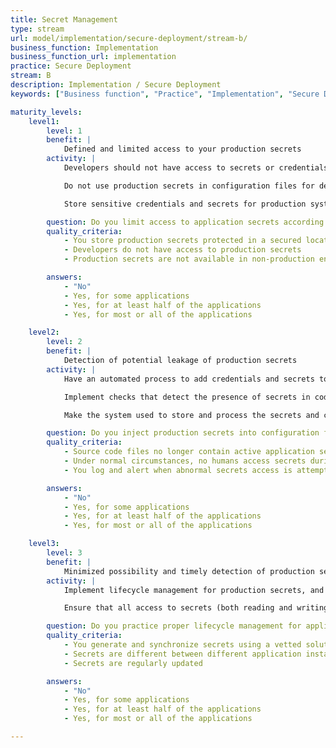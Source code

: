 ```yaml
---
title: Secret Management
type: stream
url: model/implementation/secure-deployment/stream-b/
business_function: Implementation
business_function_url: implementation
practice: Secure Deployment
stream: B
description: Implementation / Secure Deployment
keywords: ["Business function", "Practice", "Implementation", "Secure Deployment"]

maturity_levels:
    level1:
        level: 1
        benefit: |
            Defined and limited access to your production secrets
        activity: |
            Developers should not have access to secrets or credentials for production environments. Have a mechanism in place to adequately protect production secrets, for instance by (i) having specific persons adding them to relevant configuration files upon deployment (the separation of duty principle) or (ii) by encrypting the production secrets contained in the configuration files upfront.

            Do not use production secrets in configuration files for development or testing environments, as such environments may have a significantly lower security posture. Similarly, do not keep secrets unprotected in configuration files stored in code repositories.

            Store sensitive credentials and secrets for production systems with encryption-at-rest at all times. Consider using a purpose-built tool for this. Handle key management carefully so only personnel with responsibility for production deployments are able to access this data.

        question: Do you limit access to application secrets according to the least privilege principle?
        quality_criteria:
            - You store production secrets protected in a secured location
            - Developers do not have access to production secrets
            - Production secrets are not available in non-production environments

        answers:
            - "No"
            - Yes, for some applications
            - Yes, for at least half of the applications
            - Yes, for most or all of the applications

    level2:
        level: 2
        benefit: |
            Detection of potential leakage of production secrets
        activity: |
            Have an automated process to add credentials and secrets to configuration files during the deployment process to respective stages. This way, developers and deployers do not see or handle those sensitive values.

            Implement checks that detect the presence of secrets in code repositories and files, and run them periodically. Configure tools to look for known strings and unknown high entropy strings. In systems such as code repositories, where there is a history, include the versions in the checks. Mark potential secrets you discover as sensitive values, and remove them where appropriate. If you cannot remove them from a historic file in a code repository, for example, you may need to refresh the value on the system that consumes the secret. This way, if an attacker discovers the secret, it will not be useful to them.

            Make the system used to store and process the secrets and credentials robust from a security perspective. Encrypt all secrets at rest and in transit. Users who configure this system and the secrets it contains are subject to the principle of least privilege. For example, a developer might need to manage the secrets for a development environment, but not a user acceptance test or production environment.

        question: Do you inject production secrets into configuration files during deployment?
        quality_criteria:
            - Source code files no longer contain active application secrets
            - Under normal circumstances, no humans access secrets during deployment procedures
            - You log and alert when abnormal secrets access is attempted

        answers:
            - "No"
            - Yes, for some applications
            - Yes, for at least half of the applications
            - Yes, for most or all of the applications

    level3:
        level: 3
        benefit: |
            Minimized possibility and timely detection of production secret abuse
        activity: |
            Implement lifecycle management for production secrets, and ensure the generation of new secrets as much as possible, and for every application instance. The use of secrets per application instance ensures that unexpected application behavior can be traced back and properly analyzed. Tools can help in automatically and seemlessly updating the secrets in all relevant places upon change.

            Ensure that all access to secrets (both reading and writing) is logged in a central infrastructure. Review these logs regularly to identify unexpected behavior and perform proper analysis to understand why this happened. Feed issues and root causes into the defect management practice to make sure that the organization will resolve any unacceptable situations.

        question: Do you practice proper lifecycle management for application secrets?
        quality_criteria:
            - You generate and synchronize secrets using a vetted solution
            - Secrets are different between different application instances
            - Secrets are regularly updated

        answers:
            - "No"
            - Yes, for some applications
            - Yes, for at least half of the applications
            - Yes, for most or all of the applications

---
```

